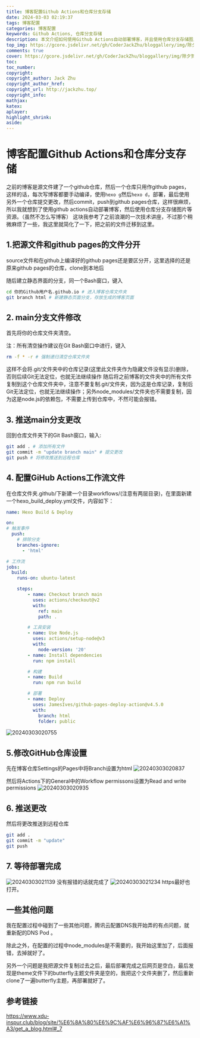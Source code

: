 ```yaml
---
title: 博客配置Github Actions和仓库分支存储
date: 2024-03-03 02:19:37
tags: 博客配置
categories: 博客配置
keywords: Github Actions, 仓库分支存储
description: 本文介绍如何使用Github Actions自动部署博客，并且使用仓库分支存储图片等资源。
top_img: https://gcore.jsdelivr.net/gh/CoderJackZhu/bloggallery/img/除夕贺图.png
comments: true
cover: https://gcore.jsdelivr.net/gh/CoderJackZhu/bloggallery/img/除夕贺图.png
toc:
toc_number:
copyright:
copyright_author: Jack Zhu
copyright_author_href: 
copyright_url: http://jackzhu.top/
copyright_info: 
mathjax: 
katex: 
aplayer: 
highlight_shrink: 
aside: 
---
```


# 博客配置Github Actions和仓库分支存储

之前的博客是源文件建了一个github仓库，然后一个仓库只用作github pages，这样的话，每次写博客都要手动编译，使用`hexo g`然后`hexo d`，部署，最后使用另外一个仓库提交更改，然后commit，push到github pages仓库，这样很麻烦，所以我就想到了使用github actions自动部署博客，然后使用仓库分支存储图片等资源。（虽然不怎么写博客）
这块我参考了之前浪潮的一次技术讲座，不过那个稍微麻烦了一些，我这里就简化了一下，把之前的文件迁移到这里。

## 1.把源文件和github pages的文件分开

source文件和在github上编译好的github pages还是要区分开，这里选择的还是原来github pages的仓库，clone到本地后

随后建立静态界面的分支，同一个Bash窗口，键入

```bash
cd 你的Github用户名.github.io # 进入博客仓库文件夹
git branch html # 新建静态页面分支，存放生成的博客页面
```

## 2. main分支文件修改

首先将你的仓库文件夹清空。

注：所有清空操作建议在Git Bash窗口中进行，键入

```bash
rm -f * -r # 强制递归清空仓库文件夹
```

这样不会将.git/文件夹中的仓库记录(这里此文件夹作为隐藏文件没有显示)删除，否则后续Git无法定位，也就无法继续操作
随后将之前博客的文件夹中的所有文件复制到这个仓库文件夹中，注意不要复制.git/文件夹，因为这是仓库记录，复制后Git无法定位，也就无法继续操作；另外node_modules/文件夹也不需要复制，因为这是node.js的依赖包，不需要上传到仓库中，不然可能会报错。

## 3. 推送main分支更改

回到仓库文件夹下的Git Bash窗口，输入:

```bash
git add . # 添加所有文件
git commit -m "update branch main" # 提交更改
git push # 将修改推送到远程仓库
```

## 4. 配置GiHub Actions工作流文件

在仓库文件夹.github/下新建一个目录workflows/(注意有两层目录)，在里面新建一个hexo_build_deploy.yml文件，内容如下：

``` yaml
name: Hexo Build & Deploy

on:
# 触发事件
  push:
    # 排除分支
    branches-ignore:
      - 'html'

# 工作流
jobs:
  build:
    runs-on: ubuntu-latest

    steps:
        - name: Checkout branch main
          uses: actions/checkout@v2
          with:
            ref: main
            path: .

        # 工具安装
        - name: Use Node.js
          uses: actions/setup-node@v3
          with:
            node-version: '20'
        - name: Install dependencies
          run: npm install

        # 构建
        - name: Build
          run: npm run build

        # 部署
        - name: Deploy
          uses: JamesIves/github-pages-deploy-action@v4.5.0
          with:
            branch: html
            folder: public
```

![20240303020755](https://gcore.jsdelivr.net/gh/CoderJackZhu/bloggallery/img/20240303020755.png)

## 5.修改GitHub仓库设置
先在博客仓库Settings的Pages中将Branch设置为html
![20240303020837](https://gcore.jsdelivr.net/gh/CoderJackZhu/bloggallery/img/20240303020837.png)

然后将Actions下的General中的Workflow permissons设置为Read and write permissions 
![20240303020935](https://gcore.jsdelivr.net/gh/CoderJackZhu/bloggallery/img/20240303020935.png)

## 6. 推送更改

然后将更改推送到远程仓库

```bash
git add .
git commit -m "update"
git push
```

## 7. 等待部署完成

![20240303021139](https://gcore.jsdelivr.net/gh/CoderJackZhu/bloggallery/img/20240303021139.png)
没有报错的话就完成了
![20240303021234](https://gcore.jsdelivr.net/gh/CoderJackZhu/bloggallery/img/20240303021234.png)
https最好也打开。

## 一些其他问题

我在配置过程中碰到了一些其他问题，腾讯云配置DNS我开始弄的有点问题，就重新配的DNS Pod 。

除此之外，在配置的过程中node_modules是不需要的，我开始这里加了，后面报错，去掉就好了。

另外一个问题是我把源文件复制过去之后，最后部署完成之后网页是空白，最后发现是theme文件下的butterfly主题文件夹是空的，我把这个文件夹删了，然后重新clone了一遍butterfly主题，再部署就好了。

## 参考链接

<https://www.xdu-inspur.club/blog/site/%E6%8A%80%E6%9C%AF%E6%96%87%E6%A1%A3/get_a_blog.html#_7>
